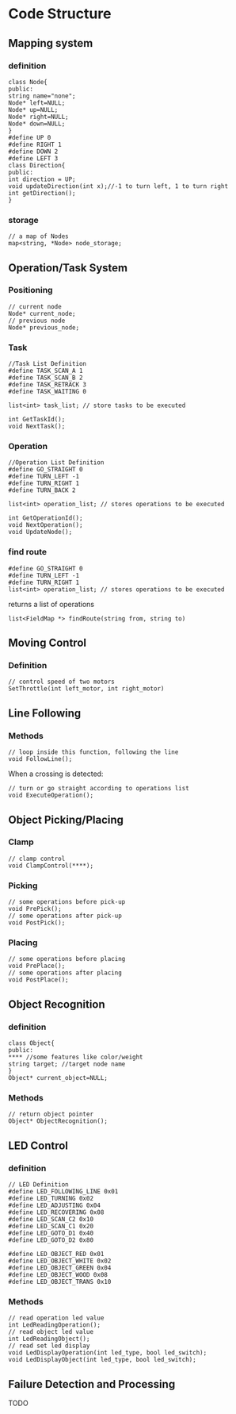 # Code Structure

## Mapping system
### definition
```
class Node{
public:
string name="none";
Node* left=NULL;
Node* up=NULL;
Node* right=NULL;
Node* down=NULL;
}
#define UP 0
#define RIGHT 1
#define DOWN 2
#define LEFT 3
class Direction{
public:
int direction = UP;
void updateDirection(int x);//-1 to turn left, 1 to turn right
int getDirection();
}
```
### storage
```
// a map of Nodes
map<string, *Node> node_storage;
```
## Operation/Task System
### Positioning
```
// current node
Node* current_node;
// previous node
Node* previous_node;
```
### Task
```
//Task List Definition
#define TASK_SCAN_A 1
#define TASK_SCAN_B 2
#define TASK_RETRACK 3
#define TASK_WAITING 0

list<int> task_list; // store tasks to be executed

int GetTaskId();
void NextTask();
```
### Operation
```
//Operation List Definition
#define GO_STRAIGHT 0
#define TURN_LEFT -1
#define TURN_RIGHT 1
#define TURN_BACK 2

list<int> operation_list; // stores operations to be executed

int GetOperationId();
void NextOperation();
void UpdateNode();
```
### find route
```
#define GO_STRAIGHT 0
#define TURN_LEFT -1
#define TURN_RIGHT 1
list<int> operation_list; // stores operations to be executed
```
returns a list of operations
```
list<FieldMap *> findRoute(string from, string to)
```

## Moving Control
### Definition
```
// control speed of two motors
SetThrottle(int left_motor, int right_motor)
```
## Line Following
### Methods
```
// loop inside this function, following the line
void FollowLine();
```
When a crossing is detected:
```
// turn or go straight according to operations list
void ExecuteOperation();
```

## Object Picking/Placing
### Clamp
```
// clamp control
void ClampControl(****);
```
### Picking
```
// some operations before pick-up
void PrePick();
// some operations after pick-up
void PostPick();
```
### Placing
```
// some operations before placing
void PrePlace();
// some operations after placing
void PostPlace();
```
## Object Recognition
### definition
```
class Object{
public:
**** //some features like color/weight
string target; //target node name
}
Object* current_object=NULL;
```
### Methods
```
// return object pointer
Object* ObjectRecognition();
```

## LED Control
### definition
```
// LED Definition
#define LED_FOLLOWING_LINE 0x01
#define LED_TURNING 0x02
#define LED_ADJUSTING 0x04
#define LED_RECOVERING 0x08
#define LED_SCAN_C2 0x10
#define LED_SCAN_C1 0x20
#define LED_GOTO_D1 0x40
#define LED_GOTO_D2 0x80

#define LED_OBJECT_RED 0x01
#define LED_OBJECT_WHITE 0x02
#define LED_OBJECT_GREEN 0x04
#define LED_OBJECT_WOOD 0x08
#define LED_OBJECT_TRANS 0x10
```
### Methods
```
// read operation led value
int LedReadingOperation();
// read object led value
int LedReadingObject();
// read set led display
void LedDisplayOperation(int led_type, bool led_switch);
void LedDisplayObject(int led_type, bool led_switch);
```

## Failure Detection and Processing
TODO
